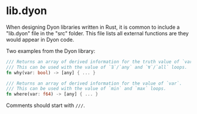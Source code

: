 # lib.dyon

When designing Dyon libraries written in Rust, it is common to include
a "lib.dyon" file in the "src" folder.
This file lists all external functions are they would appear in Dyon code.

Two examples from the Dyon library:

```rust
/// Returns an array of derived information for the truth value of `var`.
/// This can be used with the value of `∃`/`any` and `∀`/`all` loops.
fn why(var: bool) -> [any] { ... }

/// Returns an array of derived information for the value of `var`.
/// This can be used with the value of `min` and `max` loops.
fn where(var: f64) -> [any] { ... }
```

Comments should start with `///`.
